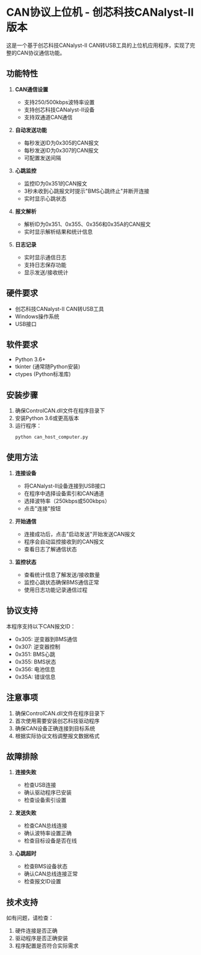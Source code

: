 # CAN协议上位机 - 创芯科技CANalyst-II版本

这是一个基于创芯科技CANalyst-II CAN转USB工具的上位机应用程序，实现了完整的CAN协议通信功能。

## 功能特性

1. **CAN通信设置**
   - 支持250/500kbps波特率设置
   - 支持创芯科技CANalyst-II设备
   - 支持双通道CAN通信

2. **自动发送功能**
   - 每秒发送ID为0x305的CAN报文
   - 每秒发送ID为0x307的CAN报文
   - 可配置发送间隔

3. **心跳监控**
   - 监控ID为0x351的CAN报文
   - 3秒未收到心跳报文时提示"BMS心跳终止"并断开连接
   - 实时显示心跳状态

4. **报文解析**
   - 解析ID为0x351、0x355、0x356和0x35A的CAN报文
   - 实时显示解析结果和统计信息

5. **日志记录**
   - 实时显示通信日志
   - 支持日志保存功能
   - 显示发送/接收统计

## 硬件要求

- 创芯科技CANalyst-II CAN转USB工具
- Windows操作系统
- USB接口

## 软件要求

- Python 3.6+
- tkinter (通常随Python安装)
- ctypes (Python标准库)

## 安装步骤

1. 确保ControlCAN.dll文件在程序目录下
2. 安装Python 3.6或更高版本
3. 运行程序：
   ```bash
   python can_host_computer.py
   ```

## 使用方法

1. **连接设备**
   - 将CANalyst-II设备连接到USB接口
   - 在程序中选择设备索引和CAN通道
   - 选择波特率（250kbps或500kbps）
   - 点击"连接"按钮

2. **开始通信**
   - 连接成功后，点击"启动发送"开始发送CAN报文
   - 程序会自动监控接收到的CAN报文
   - 查看日志了解通信状态

3. **监控状态**
   - 查看统计信息了解发送/接收数量
   - 监控心跳状态确保BMS通信正常
   - 使用日志功能记录通信过程

## 协议支持

本程序支持以下CAN报文ID：
- 0x305: 逆变器到BMS通信
- 0x307: 逆变器控制
- 0x351: BMS心跳
- 0x355: BMS状态
- 0x356: 电池信息
- 0x35A: 错误信息

## 注意事项

1. 确保ControlCAN.dll文件在程序目录下
2. 首次使用需要安装创芯科技驱动程序
3. 确保CAN设备正确连接到目标系统
4. 根据实际协议文档调整报文数据格式

## 故障排除

1. **连接失败**
   - 检查USB连接
   - 确认驱动程序已安装
   - 检查设备索引设置

2. **发送失败**
   - 检查CAN总线连接
   - 确认波特率设置正确
   - 检查目标设备是否在线

3. **心跳超时**
   - 检查BMS设备状态
   - 确认CAN总线连接正常
   - 检查报文ID设置

## 技术支持

如有问题，请检查：
1. 硬件连接是否正确
2. 驱动程序是否正确安装
3. 程序配置是否符合实际需求 